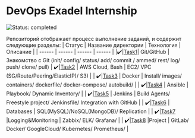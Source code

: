 # DevOps Exadel Internship
![Status: completed](https://img.shields.io/badge/Status-completed-success.svg?style=flat-square)

Репозиторий отображает процесс выполнение заданий, и содержит следующие разделы:
| Статус | Название директории | Технология | Описание | 
| ------ | ------ | ------ | ------ |
|:heavy_check_mark:|[Task1](https://github.com/OlehBandrivskyi/DevOps_Internship/tree/master/task1)| Git/GitHub | Знакомство с Git (init/ config/ status/ add/ commit / ammed/ rest/ log/ push/ clone/ pull)
| :heavy_check_mark:|[Task2](https://github.com/OlehBandrivskyi/DevOps_Internship/tree/master/task2) | AWS Cloud, Bash | EC2/ VPC (SG/Route/Peering/ElasticIP)/ S3) |
| :heavy_check_mark:|[Task3](https://github.com/OlehBandrivskyi/DevOps_Internship/tree/master/task3) | Docker | Install/ images/ containers/ dockerfile/ docker-compose/ autobuild/ |
| :heavy_check_mark:|[Task4](https://github.com/OlehBandrivskyi/DevOps_Internship/tree/master/task4) | Ansible | Playbook/ Dynamic Inventory/ |
| :heavy_check_mark:|[Task5](https://github.com/OlehBandrivskyi/DevOps_Internship/tree/master/task5) | Jenkins | Build Agents/ Freestyle project/ Jenkinsfile/ Integration with GitHub |
| :heavy_check_mark:|[Task6](https://github.com/OlehBandrivskyi/DevOps_Internship/tree/master/task6) | Databases | SQL(MySQL)/NoSQL(MongoDB)/  Replication |
| :heavy_check_mark:|[Task7](https://github.com/OlehBandrivskyi/DevOps_Internship/tree/master/task7) |Logging&Monitoring | Zabbix/ ELK/ Grafana/ |
|  :heavy_check_mark:|[Task8](https://github.com/OlehBandrivskyi/DevOps_Internship/tree/master/task8) |Project | GitLab/ Docker/ GoogleCloud/ Kubernetes/ Prometheus/ |